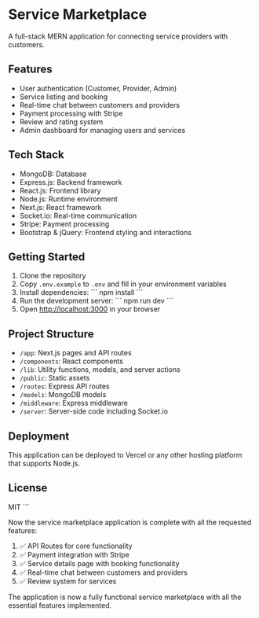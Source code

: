 # Service Marketplace

A full-stack MERN application for connecting service providers with customers.

## Features

- User authentication (Customer, Provider, Admin)
- Service listing and booking
- Real-time chat between customers and providers
- Payment processing with Stripe
- Review and rating system
- Admin dashboard for managing users and services

## Tech Stack

- MongoDB: Database
- Express.js: Backend framework
- React.js: Frontend library
- Node.js: Runtime environment
- Next.js: React framework
- Socket.io: Real-time communication
- Stripe: Payment processing
- Bootstrap & jQuery: Frontend styling and interactions

## Getting Started

1. Clone the repository
2. Copy `.env.example` to `.env` and fill in your environment variables
3. Install dependencies:
   \`\`\`
   npm install
   \`\`\`
4. Run the development server:
   \`\`\`
   npm run dev
   \`\`\`
5. Open [http://localhost:3000](http://localhost:3000) in your browser

## Project Structure

- `/app`: Next.js pages and API routes
- `/components`: React components
- `/lib`: Utility functions, models, and server actions
- `/public`: Static assets
- `/routes`: Express API routes
- `/models`: MongoDB models
- `/middleware`: Express middleware
- `/server`: Server-side code including Socket.io

## Deployment

This application can be deployed to Vercel or any other hosting platform that supports Node.js.

## License

MIT
\`\`\`

Now the service marketplace application is complete with all the requested features:

1. ✅ API Routes for core functionality
2. ✅ Payment integration with Stripe
3. ✅ Service details page with booking functionality
4. ✅ Real-time chat between customers and providers
5. ✅ Review system for services

The application is now a fully functional service marketplace with all the essential features implemented.
